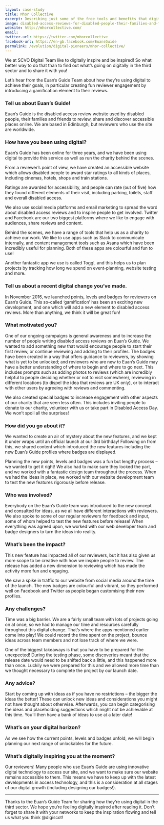 ```yaml
---
layout: case-study
title: Mhor Collective
excerpt: Describing just some of the free tools and benefits that digital can bring to third sector organisations.
image: disabled-access-reviews-for-disabled-people-their-families-and-friends.png
website: http://mhorcollective.com/
email:
twitter-url: https://twitter.com/mhorcollective
facebook-url: https://en-gb.facebook.com/EuansGuide
permalink: /evolution/digital-pioneers/mhor-collective/
---
```


We at SCVO Digital Team like to digitally inspire and be inspired! So what better way to do that than
to find out what’s going on digitally in the third sector and to share it with you!

Let’s hear from the Euan’s Guide Team about how they’re using digital to achieve their goals, in
particular creating fun reviewer engagement by introducing a gamification element to their reviews.

### Tell us about Euan’s Guide!

Euan’s Guide is the disabled access review website used by disabled people, their families and
friends to review, share and discover accessible places online. We are based in Edinburgh, but
reviewers who use the site are worldwide.

### How have you been using digital?

Euan’s Guide has been online for three years, and we have been using digital to provide this service
as well as run the charity behind the scenes.

From a reviewer’s point of view, we have created an accessible website which allows disabled
people to award star ratings to all kinds of places, including cinemas, hotels, shops and train stations.

Ratings are awarded for accessibility, and people can rate (out of five) how they found different
elements of their visit, including parking, toilets, staff and overall disabled access.

We also use social media platforms and email marketing to spread the word about disabled access
reviews and to inspire people to get involved. Twitter and Facebook are our two biggest platforms
where we like to engage with audiences, share reviews and content.

Behind the scenes, we have a range of tools that help us as a charity to achieve our work. We like to
use apps such as Slack to communicate internally, and content management tools such as Asana
which have been incredibly useful for planning. Both of these apps are colourful and fun to use!

Another fantastic app we use is called Toggl, and this helps us to plan projects by tracking how long
we spend on event-planning, website testing and more.

### Tell us about a recent digital change you’ve made.

In November 2016, we launched points, levels and badges for reviewers on Euan’s Guide. This so-called
‘gamification’ has been an exciting new development, and one which will add a new element
to disabled access reviews. More than anything, we think it will be great fun!

### What motivated you?

One of our ongoing campaigns is general awareness and to increase the number of people writing
disabled access reviews on Euan’s Guide. We wanted to add something new that would encourage
people to start their first review, or continue reviewing and adding to their profiles. The badges have
been created in a way that offers guidance to reviewers, by showing what is yet to be unlocked; and
reviewers who are new to Euan’s Guide may have a better understanding of where to begin and
where to go next. This includes prompts such as adding photos to reviews (which are incredibly
helpful to people deciding whether or not to visit somewhere), reviewing in different locations (to
dispel the idea that reviews are UK only), or to interact with other users by agreeing with reviews
and commenting.

We also created special badges to increase engagement with other aspects of our charity that are
seen less often. This includes inviting people to donate to our charity, volunteer with us or take part
in Disabled Access Day. We won’t spoil all the surprises!

### How did you go about it?

We wanted to create an air of mystery about the new features, and we kept it under wraps until an
official launch at our 3rd birthday! Following on from this, we shared content which introduced the
new features including the new Euan’s Guide profiles where badges are displayed.

Planning the new points, levels and badges was a fun but lengthy process – we wanted to get it
right! We also had to make sure they looked the part, and we worked with a fantastic design team
throughout the process. When we had the ideas in place, we worked with our website development
team to test the new features rigorously before release.

### Who was involved?

Everybody on the Euan’s Guide team was introduced to the new concept and consulted for ideas, as
we all have different interactions with reviewers. We also spoke to some of our regular reviewers for
feedback and input, some of whom helped to test the new features before release! When
everything was agreed upon, we worked with our web developer team and badge designers to turn
the ideas into reality.

### What’s been the impact?

This new feature has impacted all of our reviewers, but it has also given us more scope to be creative
with how we inspire people to review. The release has added a new dimension to reviewing which
has made the activity more fun and engaging.

We saw a spike in traffic to our website from social media around the time of the launch. The new
badges are colourful and vibrant, so they performed well on Facebook and Twitter as people began
customising their new profiles.

### Any challenges?

Time was a big barrier. We are a fairly small team with lots of projects going on at once, so we had to
manage our time and resources carefully throughout this digital change. That’s where the apps
mentioned earlier come into play! We could record the time spent on the project, bounce ideas
across team members and not lose track of where we were.

One of the biggest takeaways is that you have to be prepared for the unexpected! During the testing
phase, some discoveries meant that the release date would need to be shifted back a little, and this
happened more than once. Luckily we were prepared for this and we allowed more time than we
thought necessary to complete the project by our launch date.

### Any advice?

Start by coming up with ideas as if you have no restrictions – the bigger the ideas the better! These
can unlock new ideas and considerations you might not have thought about otherwise. Afterwards,
you can begin categorising the ideas and placeholding suggestions which might not be achievable at
this time. You’ll then have a bank of ideas to use at a later date!

### What’s on your digital horizon?

As we see how the current points, levels and badges unfold, we will begin planning our next range of
unlockables for the future.

### What’s digitally inspiring you at the moment?

Our reviewers! Many people who use Euan’s Guide are using innovative digital technology to access
our site, and we want to make sure our website remains accessible to them. This means we have to
keep up with the latest developments in access technology, and this is a consideration at all stages
of our digital growth (including designing our badges!).

-----

Thanks to the Euan’s Guide Team for sharing how they’re using digital in the third sector. We hope
you’re feeling digitally inspired after reading it. Don’t forget to share it with your networks to keep
the inspiration flowing and tell us what you think @digiscot!
